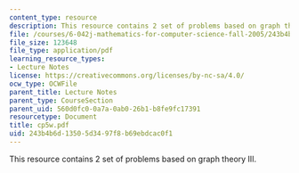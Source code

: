 ```yaml
---
content_type: resource
description: This resource contains 2 set of problems based on graph theory III.
file: /courses/6-042j-mathematics-for-computer-science-fall-2005/243b4b6d13505d3497f8b69ebdcac0f1_cp5w.pdf
file_size: 123648
file_type: application/pdf
learning_resource_types:
- Lecture Notes
license: https://creativecommons.org/licenses/by-nc-sa/4.0/
ocw_type: OCWFile
parent_title: Lecture Notes
parent_type: CourseSection
parent_uid: 560d0fc0-0a7a-0ab0-26b1-b8fe9fc17391
resourcetype: Document
title: cp5w.pdf
uid: 243b4b6d-1350-5d34-97f8-b69ebdcac0f1
---
```

This resource contains 2 set of problems based on graph theory III.